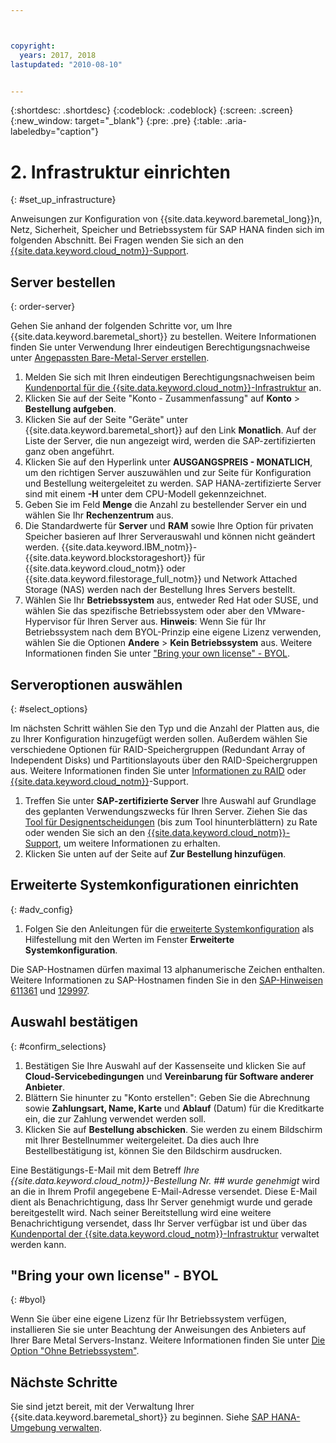 ```yaml
---



copyright:
  years: 2017, 2018
lastupdated: "2010-08-10"


---
```


{:shortdesc: .shortdesc}
{:codeblock: .codeblock}
{:screen: .screen}
{:new_window: target="_blank"}
{:pre: .pre}
{:table: .aria-labeledby="caption"}

# 2. Infrastruktur einrichten
{: #set_up_infrastructure}

Anweisungen zur Konfiguration von {{site.data.keyword.baremetal_long}}n, Netz, Sicherheit, Speicher und Betriebssystem für SAP HANA finden sich im folgenden Abschnitt. Bei Fragen wenden Sie sich an den [{{site.data.keyword.cloud_notm}}-Support](https://console.bluemix.net/docs/get-support/howtogetsupport.html#getting-customer-support).

## Server bestellen
{: order-server}

Gehen Sie anhand der folgenden Schritte vor, um Ihre {{site.data.keyword.baremetal_short}} zu bestellen. Weitere Informationen finden Sie unter Verwendung Ihrer eindeutigen Berechtigungsnachweise unter [Angepassten Bare-Metal-Server erstellen](https://console.bluemix.net/docs/bare-metal/baremetal-provision.html#building-a-custom-bare-metal-server). 

1. Melden Sie sich mit Ihren eindeutigen Berechtigungsnachweisen beim [Kundenportal für die {{site.data.keyword.cloud_notm}}-Infrastruktur](https://control.softlayer.com) an.
2. Klicken Sie auf der Seite "Konto - Zusammenfassung" auf **Konto** > **Bestellung aufgeben**.
3. Klicken Sie auf der Seite "Geräte" unter {{site.data.keyword.baremetal_short}} auf den Link **Monatlich**. Auf der Liste der Server, die nun angezeigt wird, werden die SAP-zertifizierten ganz oben angeführt. 
4. Klicken Sie auf den Hyperlink unter **AUSGANGSPREIS - MONATLICH**, um den richtigen Server auszuwählen und zur Seite für Konfiguration und Bestellung weitergeleitet zu werden. SAP HANA-zertifizierte Server sind mit einem **-H** unter dem CPU-Modell gekennzeichnet.  
5. Geben Sie im Feld **Menge** die Anzahl zu bestellender Server ein und wählen Sie Ihr **Rechenzentrum** aus. 
6. Die Standardwerte für **Server** und **RAM** sowie Ihre Option für privaten Speicher basieren auf Ihrer Serverauswahl und können nicht geändert werden. {{site.data.keyword.IBM_notm}}-{{site.data.keyword.blockstorageshort}} für {{site.data.keyword.cloud_notm}} oder {{site.data.keyword.filestorage_full_notm}} und Network Attached Storage (NAS) werden nach der Bestellung Ihres Servers bestellt.
7. Wählen Sie Ihr **Betriebssystem** aus, entweder Red Hat oder SUSE, und wählen Sie das spezifische Betriebssystem oder aber den VMware-Hypervisor für Ihren Server aus. **Hinweis**: Wenn Sie für Ihr Betriebssystem nach dem BYOL-Prinzip eine eigene Lizenz verwenden, wählen Sie die Optionen **Andere** > **Kein Betriebssystem** aus. Weitere Informationen finden Sie unter ["Bring your own license" - BYOL](#byol).

## Serveroptionen auswählen
{: #select_options}

Im nächsten Schritt wählen Sie den Typ und die Anzahl der Platten aus, die zu Ihrer Konfiguration hinzugefügt werden sollen. Außerdem wählen Sie verschiedene Optionen für RAID-Speichergruppen (Redundant Array of Independent Disks) und Partitionslayouts über den RAID-Speichergruppen aus. Weitere Informationen finden Sie unter [Informationen zu RAID](https://console.bluemix.net/docs/bare-metal/what-raid.html#about-raid) oder [{{site.data.keyword.cloud_notm}}](https://console.bluemix.net/docs/get-support/howtogetsupport.html#getting-customer-support)-Support.

1. Treffen Sie unter **SAP-zertifizierte Server** Ihre Auswahl auf Grundlage des geplanten Verwendungszwecks für Ihren Server. Ziehen Sie das [Tool für Designentscheidungen](https://github.com/ibm-cloud-architecture/infrastructure-design-decision-tool) (bis zum Tool hinunterblättern) zu Rate oder wenden Sie sich an den [{{site.data.keyword.cloud_notm}}-Support](https://console.bluemix.net/docs/get-support/howtogetsupport.html#getting-customer-support), um weitere Informationen zu erhalten.
2. Klicken Sie unten auf der Seite auf **Zur Bestellung hinzufügen**.

## Erweiterte Systemkonfigurationen einrichten
{: #adv_config}

1. Folgen Sie den Anleitungen für die [erweiterte Systemkonfiguration](https://console.bluemix.net/docs/bare-metal/baremetal-provision.html#advanced-server-configuration-options) als Hilfestellung mit den Werten im Fenster **Erweiterte Systemkonfiguration**.

Die SAP-Hostnamen dürfen maximal 13 alphanumerische Zeichen enthalten. Weitere Informationen zu SAP-Hostnamen finden Sie in den [SAP-Hinweisen 611361](https://launchpad.support.sap.com/#/611361) und [129997](https://launchpad.support.sap.com/#/129997). 

## Auswahl bestätigen
{: #confirm_selections}

1. Bestätigen Sie Ihre Auswahl auf der Kassenseite und klicken Sie auf **Cloud-Servicebedingungen** und **Vereinbarung für Software anderer Anbieter**.
2. Blättern Sie hinunter zu "Konto erstellen": Geben Sie die Abrechnung sowie **Zahlungsart, Name, Karte** und **Ablauf** (Datum) für die Kreditkarte ein, die zur Zahlung verwendet werden soll.
3. Klicken Sie auf **Bestellung abschicken**. Sie werden zu einem Bildschirm mit Ihrer Bestellnummer weitergeleitet. Da dies auch Ihre Bestellbestätigung ist, können Sie den Bildschirm ausdrucken.

Eine Bestätigungs-E-Mail mit dem Betreff _Ihre {{site.data.keyword.cloud_notm}}-Bestellung Nr. ## wurde genehmigt_ wird an die in Ihrem Profil angegebene E-Mail-Adresse versendet. Diese E-Mail dient als Benachrichtigung, dass Ihr Server genehmigt wurde und gerade bereitgestellt wird. Nach seiner Bereitstellung wird eine weitere Benachrichtigung versendet, dass Ihr Server verfügbar ist und über das [Kundenportal der {{site.data.keyword.cloud_notm}}-Infrastruktur](https://control.softlayer.com) verwaltet werden kann.

## "Bring your own license" - BYOL
{: #byol}

Wenn Sie über eine eigene Lizenz für Ihr Betriebssystem verfügen, installieren Sie sie unter Beachtung der Anweisungen des Anbieters auf Ihrer Bare Metal Servers-Instanz. Weitere Informationen finden Sie unter [Die Option "Ohne Betriebssystem"](https://console.bluemix.net/docs/bare-metal/introduction-no-os.html#how-to-install-an-operating-system-on-a-no-os-server-). 

## Nächste Schritte

Sie sind jetzt bereit, mit der Verwaltung Ihrer {{site.data.keyword.baremetal_short}} zu beginnen. Siehe [SAP HANA-Umgebung verwalten](/docs/infrastructure/sap-hana/hana-manage-environment.html).


